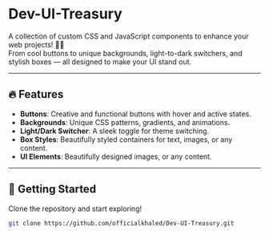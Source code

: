# Dev-UI-Treasury
A collection of custom CSS and JavaScript components to enhance your web projects! 🎨✨  
From cool buttons to unique backgrounds, light-to-dark switchers, and stylish boxes — all designed to make your UI stand out.

---

## 🔥 Features
- **Buttons**: Creative and functional buttons with hover and active states.
- **Backgrounds**: Unique CSS patterns, gradients, and animations.
- **Light/Dark Switcher**: A sleek toggle for theme switching.
- **Box Styles**: Beautifully styled containers for text, images, or any content.
- **UI Elements**: Beautifully designed images, or any content.

---

## 🚀 Getting Started
Clone the repository and start exploring!

```bash
git clone https://github.com/officialkhaled/Dev-UI-Treasury.git